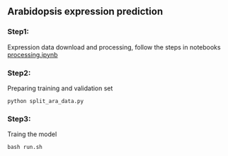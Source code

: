 ## Arabidopsis expression prediction

### Step1:

Expression data download and processing, follow the steps in notebooks  
[processing.ipynb](https://github.com/zzh24zzh/deepPlant/blob/main/processing.ipynb)


### Step2:

Preparing training and validation set

```
python split_ara_data.py
```

### Step3:
Traing the model
```
bash run.sh
```



